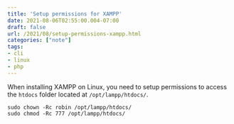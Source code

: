 ```yaml
---
title: 'Setup permissions for XAMPP'
date: 2021-08-06T02:55:00.004-07:00
draft: false
url: /2021/08/setup-permissions-xampp.html
categories: ["note"]
tags: 
- cli
- linux
- php
---
```


When installing XAMPP on Linux, you need to setup permissions to access the `htdocs` folder located at `/opt/lampp/htdocs/`.

```
sudo chown -Rc robin /opt/lampp/htdocs/  
sudo chmod -Rc 777 /opt/lampp/htdocs/
```
